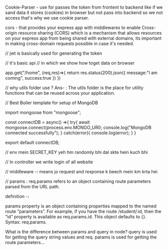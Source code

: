 Cookie-Parser - use for passes the token from frontent to backend   like if we sand data it stores (cookies) in browser but not pass into backend so we not access that's why we use cookie parser.


cors - that provides your express app with middlewares to enable Cross-origin resource sharing (CORS) which is a mechanism that allows resources on your express app from being shared with external domains, its important in making cross-domain requests possible in case it's needed.


// jwt is basically used for generating the token





// it's basic api           // in which we show how toget data on browser

app.get("/home", (req,res)=>{
    return res.status(200).json({
        message:"I am coming",
        success:true
    })
})






// why utils folder use ?
Ans- : The utils folder is the place for utility functions that can be reused across your application.




// Best Boiler template for setup of MongoDB

import mongoose from "mongoose";

const connectDB = async() =>{
    try{
        await mongoose.connect(process.env.MONGO_URI);
        console.log("MongoDB connected successfully");
    } catch(error){
                      console.log(error);
    }
}

export default connectDB;






// env mein SECRET_KEY yeh hm randomly bhi dal skte hein kuch bhi 




// In  controller we write login of all website








// middleware -: means jo request and response k beech mein km krta hei







// params :  req.params refers to an object containing route parameters parsed from the URL path. 


definition -:

params property is an object containing properties mapped to the named route “parameters”. For example, if you have the route /student/:id, then the “id” property is available as req.params.id. This object defaults to {}. Syntax: req.params.









What is the difference between params and query in node?
query is used for getting the query string values and req. params is used for getting the route parameters...